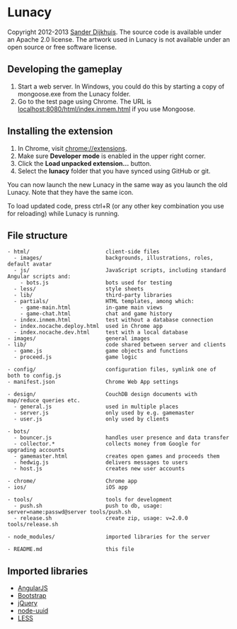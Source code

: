 ﻿Lunacy
======


Copyright 2012-2013 [Sander Dijkhuis](mailto:mail@sanderdijkhuis.nl). The source code is available under an Apache 2.0 license. The artwork used in Lunacy is not available under an open source or free software license.


Developing the gameplay
-----------------------

1. Start a web server. In Windows, you could do this by starting a copy of mongoose.exe from the Lunacy folder.
2. Go to the test page using Chrome. The URL is [localhost:8080/html/index.inmem.html](http://localhost:8080/html/index.inmem.html) if you use Mongoose.


Installing the extension
------------------------

1. In Chrome, visit [chrome://extensions](chrome://extensions).
2. Make sure **Developer mode** is enabled in the upper right corner.
3. Click the **Load unpacked extension…** button.
4. Select the **lunacy** folder that you have synced using GitHub or git.

You can now launch the new Lunacy in the same way as you launch the old Lunacy. Note that they have the same icon.

To load updated code, press ctrl+R (or any other key combination you use for reloading) while Lunacy is running.


File structure
--------------

    - html/                        client-side files
      - images/                    backgrounds, illustrations, roles, default avatar
      - js/                        JavaScript scripts, including standard Angular scripts and:
        - bots.js                  bots used for testing
      - less/                      style sheets
      - lib/                       third-party libraries
      - partials/                  HTML templates, among which:
        - game-main.html           in-game main views
        - game-chat.html           chat and game history
      - index.inmem.html           test without a database connection
      - index.nocache.deploy.html  used in Chrome app
      - index.nocache.dev.html     test with a local database
    - images/                      general images
    - lib/                         code shared between server and clients
      - game.js                    game objects and functions
      - proceed.js                 game logic
                                 
    - config/                      configuration files, symlink one of both to config.js
    - manifest.json                Chrome Web App settings
                                 
    - design/                      CouchDB design documents with map/reduce queries etc.
      - general.js                 used in multiple places
      - server.js                  only used by e.g. gamemaster
      - user.js                    only used by clients
                                 
    - bots/
      - bouncer.js                 handles user presence and data transfer
      - collector.*                collects money from Google for upgrading accounts
      - gamemaster.html            creates open games and proceeds them
      - hedwig.js                  delivers messages to users
      - host.js                    creates new user accounts
                                 
    - chrome/                      Chrome app
    - ios/                         iOS app
     
    - tools/                       tools for development
      - push.sh                    push to db, usage: server=name:passwd@server tools/push.sh
      - release.sh                 create zip, usage: v=2.0.0 tools/release.sh
    
    - node_modules/                imported libraries for the server
                                 
    - README.md                    this file


Imported libraries
------------------

- [AngularJS](http://angularjs.org/)
- [Bootstrap](http://twitter.github.com/bootstrap/)
- [jQuery](http://jquery.com/)
- [node-uuid](https://github.com/broofa/node-uuid)
- [LESS](http://lesscss.org/)
